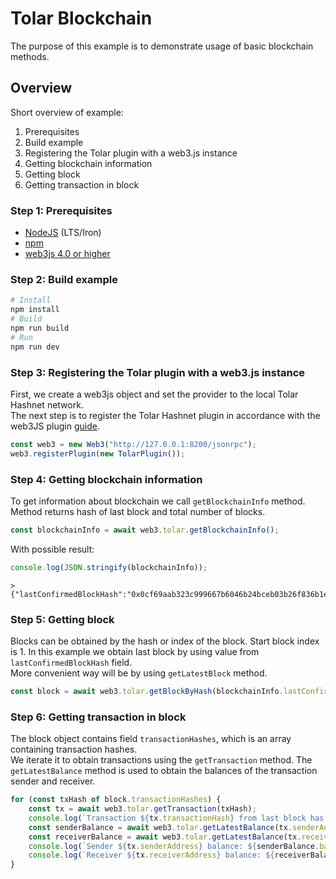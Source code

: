 # Tolar Blockchain
The purpose of this example is to demonstrate usage of basic blockchain methods.  

## Overview
Short overview of example:
1. Prerequisites
2. Build example
3. Registering the Tolar plugin with a web3.js instance
4. Getting blockchain information
5. Getting block
6. Getting transaction in block

### Step 1: Prerequisites
- [NodeJS](https://nodejs.org/) (LTS/Iron)
- [npm](https://www.npmjs.com/package/npm/v/10.8.2)
- [web3js 4.0 or higher](https://www.npmjs.com/package/web3)

### Step 2: Build example
```bash
# Install
npm install
# Build
npm run build
# Run
npm run dev
```

### Step 3: Registering the Tolar plugin with a web3.js instance
First, we create a web3js object and set the provider to the local Tolar Hashnet network.\
The next step is to register the Tolar Hashnet plugin in accordance with the web3JS plugin [guide](https://docs.web3js.org/guides/web3_plugin_guide/plugin_users).
```typescript
const web3 = new Web3("http://127.0.0.1:8200/jsonrpc");
web3.registerPlugin(new TolarPlugin());
```

### Step 4: Getting blockchain information
To get information about blockchain we call `getBlockchainInfo` method. Method returns hash of last block and total number of blocks.
```typescript
const blockchainInfo = await web3.tolar.getBlockchainInfo();
```
With possible result:
```typescript
console.log(JSON.stringify(blockchainInfo));
```
```
> {"lastConfirmedBlockHash":"0x0cf69aab323c999667b6046b24bceb03b26f836b1ebc471e0f849936416ee493","totalBlocksCount":430,"confirmedBlocksCount":430}
```

### Step 5: Getting block
Blocks can be obtained by the hash or index of the block. Start block index is 1. In this example we obtain last block by using value from `lastConfirmedBlockHash` field.\
More convenient way will be by using `getLatestBlock` method.
```typescript
const block = await web3.tolar.getBlockByHash(blockchainInfo.lastConfirmedBlockHash);
```

### Step 6: Getting transaction in block
The block object contains field `transactionHashes`, which is an array containing transaction hashes.\
We iterate it to obtain transactions using the `getTransaction` method. The `getLatestBalance` method is used to obtain the balances of the transaction sender and receiver.
```typescript
for (const txHash of block.transactionHashes) {
    const tx = await web3.tolar.getTransaction(txHash);
    console.log(`Transaction ${tx.transactionHash} from last block has gas used: ${tx.gasUsed}`);
    const senderBalance = await web3.tolar.getLatestBalance(tx.senderAddress);
    const receiverBalance = await web3.tolar.getLatestBalance(tx.receiverAddress);
    console.log(`Sender ${tx.senderAddress} balance: ${senderBalance.balance.toString()}`);
    console.log(`Receiver ${tx.receiverAddress} balance: ${receiverBalance.balance.toString()}`);
}
```